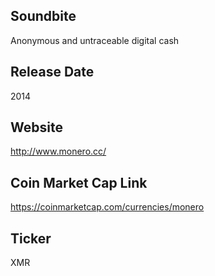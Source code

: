 ## Soundbite

Anonymous and untraceable digital cash

## Release Date

2014

## Website

http://www.monero.cc/

## Coin Market Cap Link

https://coinmarketcap.com/currencies/monero

## Ticker

XMR

